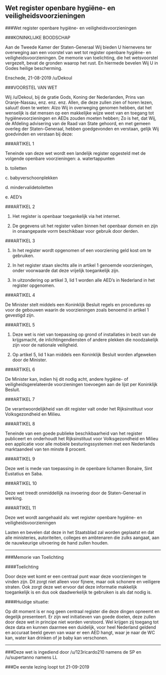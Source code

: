 ## Wet register openbare hygiëne- en veiligheidsvoorzieningen 
 
###Wet register openbare hygiëne- en veiligheidsvoorzieningen

###KONINKLIJKE BOODSCHAP

Aan de Tweede Kamer der Staten-Generaal Wij bieden U hiernevens ter overweging aan een voorstel van wet tot register openbare hygiëne- en veiligheidsvoorzieningen. De memorie van toelichting, die het wetsvoorstel vergezelt, bevat de gronden waarop het rust. En hiermede bevelen Wij U in Godes heilige bescherming.

Enschede, 21-08-2019 /u/Dekoul

###VOORSTEL VAN WET

Wij /u/Dekoul, bij de gratie Gods, Koning der Nederlanden, Prins van Oranje-Nassau, enz. enz. enz. Allen, die deze zullen zien of horen lezen, saluut! doen te weten: Alzo Wij in overweging genomen hebben, dat het wenselijk is dat mensen op een makkelijke wijze weet van en toegang tot hygiënevoorzieningen en AEDs zouden moeten hebben; Zo is het, dat Wij, de Afdeling advisering van de Raad van State gehoord, en met gemeen overleg der Staten-Generaal, hebben goedgevonden en verstaan, gelijk Wij goedvinden en verstaan bij deze:

###ARTIKEL 1

Teneinde van deze wet wordt een landelijk register opgesteld met de volgende openbare voorzieningen:
  a. watertappunten

  b. toiletten

  c. babyverschoonplekken

  d. mindervalidetoiletten

  e. AED’s

###ARTIKEL 2

1. Het register is openbaar toegankelijk via het internet. 

2. De gegevens uit het register vallen binnen het openbaar domein en zijn in onaangepaste vorm beschikbaar voor gebruik door derden.

###ARTIKEL 3

1. In het register wordt opgenomen of een voorziening geld kost om te gebruiken.

2. In het register staan slechts alle in artikel 1 genoemde voorzieningen, onder voorwaarde dat deze vrijelijk toegankelijk zijn.

3. In uitzondering op artikel 3, lid 1 worden alle AED’s in Nederland in het register opgenomen.

###ARTIKEL 4

De Minister stelt middels een Koninklijk Besluit regels en procedures op voor de gebouwen waarin de voorzieningen zoals benoemd in artikel 1 gevestigd zijn.

###ARTIKEL 5

1. Deze wet is niet van toepassing op grond of installaties in bezit van de krijgsmacht, de inlichtingendiensten of andere plekken die noodzakelijk zijn voor de nationale veiligheid. 

2. Op artikel 5, lid 1 kan middels een Koninklijk Besluit worden afgeweken door de Minister.

###ARTIKEL 6

De Minister kan, indien hij dit nodig acht, andere hygiëne- of veiligheidsgerelateerde voorzieningen toevoegen aan de lijst per Koninklijk Besluit.

###ARTIKEL 7

De verantwoordelijkheid van dit register valt onder het Rijksinstituut voor Volksgezondheid en Milieu.

###ARTIKEL 8

Teneinde van een goede publieke beschikbaarheid van het register publiceert en onderhoudt het Rijksinstituut voor Volksgezondheid en Milieu een applicatie voor alle mobiele besturingssystemen met een Nederlands marktaandeel van ten minste 8 procent.

###ARTIKEL 9

Deze wet is mede van toepassing in de openbare lichamen Bonaire, Sint Eustatius en Saba.

###ARTIKEL 10

Deze wet treedt onmiddellijk na invoering door de Staten-Generaal in werking.

###ARTIKEL 11

Deze wet wordt aangehaald als: wet register openbare hygiëne- en veiligheidsvoorzieningen
 
Lasten en bevelen dat deze in het Staatsblad zal worden geplaatst en dat alle ministeries, autoriteiten, colleges en ambtenaren die zulks aangaat, aan de nauwkeurige uitvoering de hand zullen houden.

---

###Memorie van Toelichting

####Toelichting

Door deze wet komt er een centraal punt waar deze voorzieningen te vinden zijn. Dit zorgt niet alleen voor fijnere, maar ook schonere en veiligere straten. Ook zorgt deze wet ervoor dat deze informatie makkelijk toegankelijk is en dus ook daadwerkelijk te gebruiken is als dat nodig is.

####Huidige situatie:

Op dit moment is er nog geen centraal register die deze dingen opneemt en degelijk presenteert. Er zijn wel initiatieven van goede doelen, deze zullen door deze wet in principe niet worden verstoord. Wel krijgen zij toegang tot deze data en kunnen daarmee een duidelijk, voor heel Nederland geldend en accuraat beeld geven van waar er een AED hangt, waar je naar de WC kan, water kan drinken of je baby kan verschonen.

---

###Deze wet is ingediend door /u/123ricardo210 namens de SP en /u/supertanno namens LL

###De eerste lezing loopt tot 21-09-2019